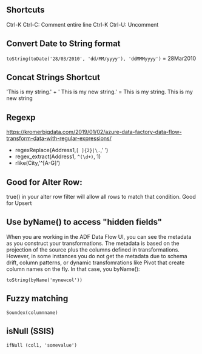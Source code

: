 ## Shortcuts

Ctrl-K Ctrl-C: Comment entire line
Ctrl-K Ctrl-U: Uncomment


## Convert Date to String format

`toString(toDate('28/03/2010', 'dd/MM/yyyy'), 'ddMMMyyyy')`
= 28Mar2010


## Concat Strings Shortcut

'This is my string.' + ' This is my new string.'
= This is my string. This is my new string


## Regexp

https://kromerbigdata.com/2019/01/02/azure-data-factory-data-flow-transform-data-with-regular-expressions/

* regexReplace(Address1,`[ ]{2}|\.`,' ')
* regex_extract(Address1, `^(\d+)`, 1)
* rlike(City,'^[A-G]')

## Good for Alter Row:

true() in your alter row filter will allow all rows to match that condition. Good for Upsert

## Use byName() to access "hidden fields"

When you are working in the ADF Data Flow UI, you can see the metadata as you construct your transformations. The metadata is based on the projection of the source plus the columns defined in transformations. However, in some instances you do not get the metadata due to schema drift, column patterns, or dynamic transfomrations like Pivot that create column names on the fly. In that case, you byName():

`toString(byName('mynewcol'))`

## Fuzzy matching

`Soundex(columnname)`

## isNull (SSIS)

`ifNull (col1, 'somevalue')`


